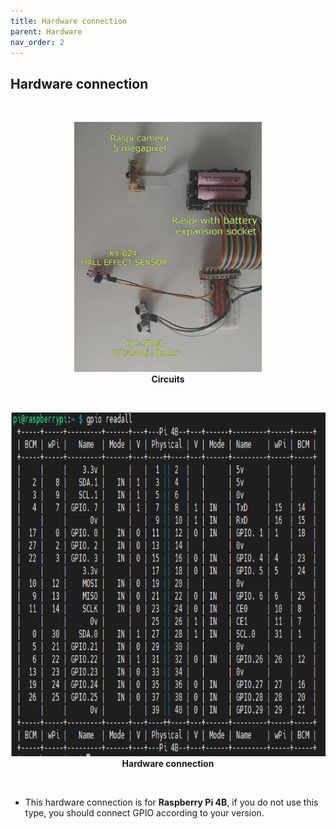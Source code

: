 ```yaml
---
title: Hardware connection
parent: Hardware
nav_order: 2
---
```


## Hardware connection
<br>
<p align="center">
  <img height = 400 src="../images/circuits.png">
  <br> 
  <b> Circuits </b>    
</p>
<br>

<p align="center">
  <img height = 550 src="../images/Hardware_Connection.png">
  <br> 
  <b> Hardware connection </b>    
</p>
<br>

* This hardware connection is for **Raspberry Pi 4B**, if you do not use this type, you should connect GPIO according to your version.
